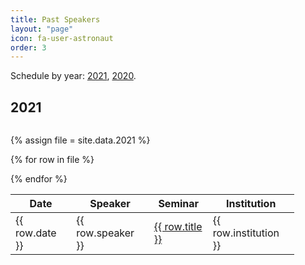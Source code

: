 ```yaml
---
title: Past Speakers
layout: "page"
icon: fa-user-astronaut
order: 3
---
```


Schedule by year: <a href="#2021">2021</a>, <a href="#2020">2020</a>. 

<h2><a id="2021">2021</a></h2>

<div style="height:100%; width:90%; overflow:auto;">

<table>
<thead>
<th>Date</th>
<th>Speaker</th>
<th>Seminar</th>
<th>Institution</th>
</thead>
<tbody>

{% assign file = site.data.2021 %}

{% for row in file %}
  <tr>
  <td> {{ row.date }} </td>
  <td> {{ row.speaker }} </td>
  <td> <a href="{{row.link}}"> {{ row.title }} </a> </td>
  <td> {{ row.institution }} </td>
  </tr>
{% endfor %}
</tbody>
</table>

</div>

<h2><a id="2020">2020</a></h2>

<div style="height:100%; width:90%; overflow:auto;">

<table>
<thead>
<th>Date</th>
<th>Speaker</th>
<th>Seminar</th>
<th>Institution</th>
</thead>
<tbody>

{% assign file = site.data.2020 %}

{% for row in file %}
  <tr>
  <td> {{ row.date }} </td>
  <td> {{ row.speaker }} </td>
  <td> <a href="{{row.link}}"> {{ row.title }} </a> </td>
  <td> {{ row.institution }} </td>
  </tr>
{% endfor %}
</tbody>
</table>

</div>